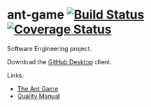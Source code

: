 # ant-game [![Build Status](https://travis-ci.com/sam-marsh/ant-game.svg?token=CCrKyBuYvjm5pmqE92zK&branch=master)](https://travis-ci.com/sam-marsh/ant-game) [![Coverage Status](https://coveralls.io/repos/github/sam-marsh/ant-game/badge.svg?branch=master&t=oY01EU)](https://coveralls.io/github/sam-marsh/ant-game?branch=master)

Software Engineering project.

Download the [GitHub Desktop](https://desktop.github.com) client.

Links:
- [The Ant Game](https://studydirect.sussex.ac.uk/mod/resource/view.php?id=893702)
- [Quality Manual](http://users.sussex.ac.uk/~mfb21/se/project/quality.html)
